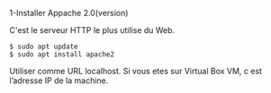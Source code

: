
1-Installer Appache 2.0(version)

C'est le serveur HTTP le plus utilise du Web.

``` 
$ sudo apt update
$ sudo apt install apache2
```

Utiliser comme URL localhost. Si vous etes sur Virtual Box VM, c est l’adresse IP de la machine.
